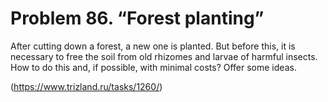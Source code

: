 # Problem 86. “Forest planting”

After cutting down a forest, a new one is planted. But before this, it is necessary to free the soil from old rhizomes and larvae of harmful insects. How to do this and, if possible, with minimal costs? Offer some ideas.

(https://www.trizland.ru/tasks/1260/)